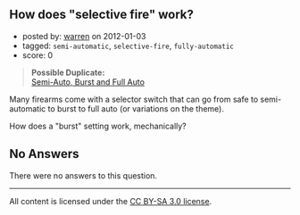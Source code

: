 ## How does "selective fire" work?

- posted by: [warren](https://stackexchange.com/users/-1/143-warren) on 2012-01-03
- tagged: `semi-automatic`, `selective-fire`, `fully-automatic`
- score: 0

> **Possible Duplicate:**  
> [Semi-Auto, Burst and Full Auto](http://firearms.stackexchange.com/questions/794/semi-auto-burst-and-full-auto)  

<!-- End of automatically inserted text -->

Many firearms come with a selector switch that can go from safe to semi-automatic to burst to full auto (or variations on the theme).

How does a "burst" setting work, mechanically?

## No Answers

There were no answers to this question.


---

All content is licensed under the [CC BY-SA 3.0 license](https://creativecommons.org/licenses/by-sa/3.0/).
